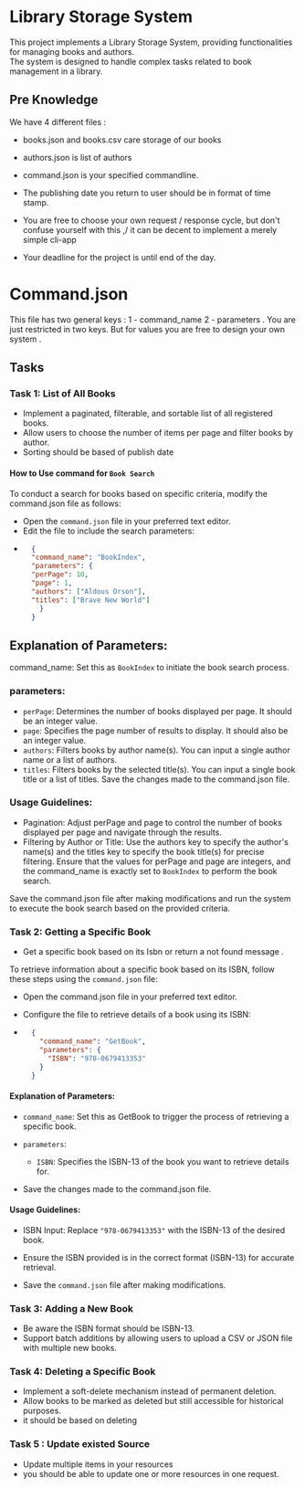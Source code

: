 # Library Storage System

This project implements a Library Storage System, providing functionalities for managing books and authors.\
The system is designed to handle complex tasks related to book management in a library.
## Pre Knowledge
We have 4 different files : 
- books.json and books.csv care storage of our books
- authors.json is list of authors
- command.json is your specified commandline. 
- The publishing date you return to user should be in format of time stamp.
- You are free to choose your own request / response cycle, but don't confuse yourself with this ,/ it can be decent to implement a merely simple cli-app                                                                

- Your deadline for the project is until end of the day. 


# Command.json
This file has two general keys : 1 - command_name  2 - parameters . 
You are just restricted in two keys. But for values you  are free to design your own system .

## Tasks

### Task 1: List of All Books

- Implement a paginated, filterable, and sortable list of all registered books.
- Allow users to choose the number of items per page and filter books by author.
- Sorting should be based of publish date

#### How to Use command for `Book Search`
To conduct a search for books based on specific criteria, modify the command.json file as follows:
- Open the `command.json` file in your preferred text editor.
- Edit the file to include the search parameters:
- ```json 
    {
    "command_name": "BookIndex",
    "parameters": {
    "perPage": 10,
    "page": 1,
    "authors": ["Aldous Orson"],
    "titles": ["Brave New World"]
      }
    } 
    ```
## Explanation of Parameters:
command_name: Set this as `BookIndex` to initiate the book search process.

### parameters:

- `perPage`: Determines the number of books displayed per page. It should be an integer value.
- `page`: Specifies the page number of results to display. It should also be an integer value.
- `authors`: Filters books by author name(s). You can input a single author name or a list of authors.
- `titles`: Filters books by the selected title(s). You can input a single book title or a list of titles.
  Save the changes made to the command.json file.
### Usage Guidelines:
- Pagination: Adjust perPage and page to control the number of books displayed per page and navigate through the results.
- Filtering by Author or Title: Use the authors key to specify the author's name(s) and the titles key to specify the book title(s) for precise filtering.
  Ensure that the values for perPage and page are integers, and the command_name is exactly set to `BookIndex` to perform the book search.

Save the command.json file after making modifications and run the system to execute the book search based on the provided criteria.


### Task 2: Getting a Specific Book

- Get a specific book based on its Isbn or return a not found message . 

To retrieve information about a specific book based on its ISBN, follow these steps using the `command.json` file:
- Open the command.json file in your preferred text editor.

- Configure the file to retrieve details of a book using its ISBN:

- ```json 
    {
      "command_name": "GetBook",
      "parameters": {
        "ISBN": "978-0679413353"
      }
    }
    ```
#### Explanation of Parameters:
- `command_name`: Set this as GetBook to trigger the process of retrieving a specific book.

- `parameters`:
    - `ISBN`: Specifies the ISBN-13 of the book you want to retrieve details for.

- Save the changes made to the command.json file.

#### Usage Guidelines:
- ISBN Input: Replace `"978-0679413353"` with the ISBN-13 of the desired book.
- Ensure the ISBN provided is in the correct format (ISBN-13) for accurate retrieval.

- Save the `command.json` file after making modifications.

### Task 3: Adding a New Book

- Be aware the ISBN format should be ISBN-13.
- Support batch additions by allowing users to upload a CSV or JSON file with multiple new books.

### Task 4: Deleting a Specific Book

- Implement a soft-delete mechanism instead of permanent deletion.
- Allow books to be marked as deleted but still accessible for historical purposes.
- it should be based on deleting 

### Task 5 : Update existed Source

- Update multiple items in your resources 
- you should be able to update one or more resources in one request.


